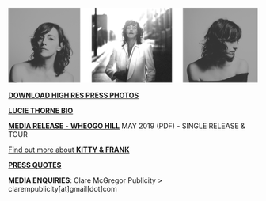 [![](data/image/about/LT-3-PHOTO.png)](https://www.dropbox.com/sh/aje3cry6elw37dw/AABqXSSVJ3vsxVBCFcMZAh4Pa?dl=0)

[**DOWNLOAD HIGH RES PRESS PHOTOS**](https://www.dropbox.com/sh/aje3cry6elw37dw/AABqXSSVJ3vsxVBCFcMZAh4Pa?dl=0) 

[**LUCIE THORNE BIO**](?p=about/bio)

[**MEDIA RELEASE** - **WHEOGO HILL**](data/pr/WheogoHill_MediaRelease_May2019.pdf) MAY 2019 (PDF) -  SINGLE RELEASE & TOUR

[Find out more about **KITTY & FRANK**](?p=albums/kitty-and-frank) 

[**PRESS QUOTES**](?p=press)

**MEDIA ENQUIRIES**: Clare McGregor Publicity > clarempublicity[at]gmail[dot]com

